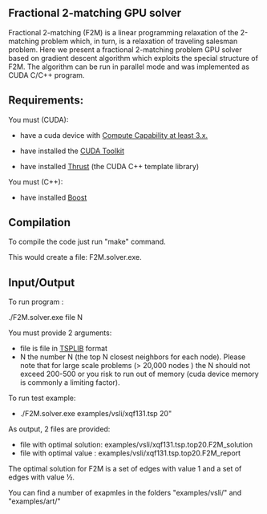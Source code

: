 ## Fractional 2-matching GPU solver
Fractional 2-matching (F2M) is a linear programming relaxation of the 2-matching problem which, in turn, is a relaxation of traveling salesman problem. Here we present a fractional 2-matching problem GPU solver based on gradient descent algorithm which exploits the special structure of F2M. The algorithm  can be run in parallel  mode and was implemented as CUDA C/C++ program.


## Requirements:

You must (CUDA):

* have a cuda device with [Compute Capability at least 3.x.](https://developer.nvidia.com/cuda-gpus)
 
* have installed the [CUDA Toolkit](https://developer.nvidia.com/cuda-toolkit)
 
* have installed [Thrust](https://developer.nvidia.com/thrust) (the CUDA C++ template library) 

You must (C++):
 
 * have installed [Boost](https://www.boost.org/users/download/)

## Compilation

To compile the code just run "make" command. 

This would create a file:  F2M.solver.exe. 




## Input/Output

To run program : 

./F2M.solver.exe file N

You must provide 2 arguments: 
* file  is file in [TSPLIB](http://www.math.uwaterloo.ca/tsp/vlsi/) format 
* N  the number N (the top N closest neighbors for each node). Please note that for large scale problems (> 20,000 nodes )  the N should not exceed 200-500 or you risk to run out of memory (cuda device memory is commonly a limiting factor).

To run test example: 

 * ./F2M.solver.exe examples/vsli/xqf131.tsp 20"

As output, 2 files are provided:

 * file with optimal solution:  examples/vsli/xqf131.tsp.top20.F2M_solution
 * file with optimal value   :  examples/vsli/xqf131.tsp.top20.F2M_report
 
The optimal solution for F2M is a set of edges with value 1 and a set of edges with value ½. 

You can find a number of exapmles in the folders "examples/vsli/" and "examples/art/" 
